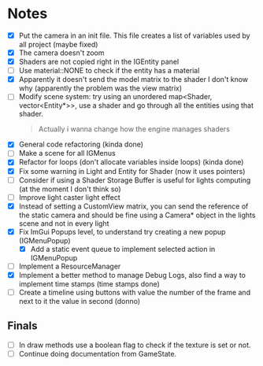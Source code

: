 # Notes

 - [X] Put the camera in an init file. This file creates a list of variables used by all project (maybe fixed)
 - [X] The camera doesn't zoom
 - [X] Shaders are not copied right in the IGEntity panel
 - [ ] Use material::NONE to check if the entity has a material
 - [X] Apparently it doesn't send the model matrix to the shader I don't know why (apparently the problem was the view matrix)
 - [ ] Modify scene system: try using an unordered map<Shader, vector<Entity*>>, use a shader and go through all the entities using that shader.
    > Actually i wanna change how the engine manages shaders
 - [X] General code refactoring (kinda done)
 - [ ] Make a scene for all IGMenus
 - [X] Refactor for loops (don't allocate variables inside loops) (kinda done)
 - [X] Fix some warning in Light and Entity for Shader (now it uses pointers)
 - [ ] Consider if using a Shader Storage Buffer is useful for lights computing (at the moment I don't think so)
 - [ ] Improve light caster light effect
 - [X] Instead of setting a CustomView matrix, you can send the reference of the static camera and should be fine using a Camera* object in the lights scene and not in every light
 - [X] Fix ImGui Popups level, to understand try creating a new popup (IGMenuPopup)
    - [X] Add a static event queue to implement selected action in IGMenuPopup
 - [ ] Implement a ResourceManager
 - [X] Implement a better method to manage Debug Logs, also find a way to implement time stamps (time stamps done)
 - [ ] Create a timeline using buttons with value the number of the frame and next to it the value in second (donno)

## Finals

 - [ ] In draw methods use a boolean flag to check if the texture is set or not.
 - [ ] Continue doing documentation from GameState.
